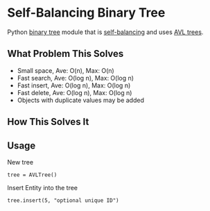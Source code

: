 Self-Balancing Binary Tree
=============

Python [binary tree] module that is [self-balancing] and uses [AVL trees].

What Problem This Solves
------------------------
* Small space,  Ave: O(n), Max: O(n)
* Fast search,  Ave: O(log n), Max: O(log n)
* Fast insert,  Ave: O(log n), Max: O(log n)
* Fast delete,  Ave: O(log n), Max: O(log n)
* Objects with duplicate values may be added

How This Solves It
------------------

Usage
-----
New tree

`tree = AVLTree()`

Insert Entity into the tree

`tree.insert(5, "optional unique ID")`

[self-balancing]: https://en.wikipedia.org/wiki/Self-balancing_binary_search_tree
[binary tree]: https://en.wikipedia.org/wiki/Binary_tree
[AVL trees]: http://en.wikipedia.org/wiki/AVL_tree
